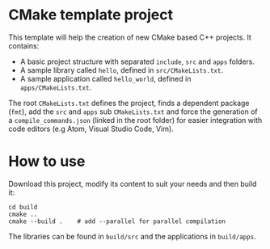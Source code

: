 # CMake template project

This template will help the creation of new CMake based C++ projects. It contains:
 * A basic project structure with separated `include`, `src` and `apps` folders.
 * A sample library called `hello`, defined in `src/CMakeLists.txt`.
 * A sample application called `hello_world`, defined in `apps/CMakeLists.txt`.

The root `CMakeLists.txt` defines the project, finds a dependent package (`fmt`), add the `src` and `apps` sub `CMakeLists.txt` and force the generation of a `compile_commands.json` (linked in the root folder) for easier integration with code editors (e.g Atom, Visual Studio Code, Vim).

# How to use

Download this project, modify its content to suit your needs and then build it:
```
cd build
cmake ..
cmake --build .    # add --parallel for parallel compilation
```

The libraries can be found in `build/src` and the applications in `build/apps`.

